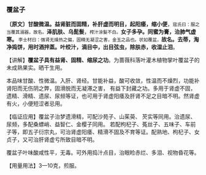 ### 覆盆子

**〔原文〕甘酸微温。益肾脏而固精，补肝虚而明目，起阳痿，缩小便**，<small>寇氏曰：服之当覆其溺器，故名。</small>**泽肌肤、乌髭髮**，<small>榨汁涂髮不白。</small>**女子多孕。同蜜为膏，治肺气虚寒。**<small> 李士材曰：强肾无燥热之偏，固精无凝涩之害，金玉之品也。状如覆盆，</small>**故名。去蒂，淘净捣饼，用时酒拌蒸。叶绞汁，滴目中，出目弦虫，除肤赤，收湿止泪**。

【讲解】**覆盆子具有益肾、固精、缩尿之功**。为蔷薇科落叶灌木植物掌叶覆盆子的未成熟果实。晒干生用。

本品味甘酸、性微温。入肝、肾经。甘能补益，酸可收敛，性温而不燥烈，功能补肾阳而无伤阴之弊，固滑脱而无凝滞之害， 有益下封藏之功。多用于肾虚不固，遗精、滑精、遗尿、尿频等证，也可用于肾虚阳痿及肝肾不足之目暗不明。然肾虚有火，小便短涩者忌用。

【临证应用】覆盆子治梦遗滑精，可配沙苑子、山茱萸、 芡实等同用。治遗尿、尿频，多配桑螵峭、益智仁、金樱子同用。 若配枸杞子、菟丝子、五味子、车前子等，即五子衍宗丸，可治肾虚阳痿、精滑不固及不育等证。配熟地、枸杞子、女贞子，又可治肝肾虚亏所致目暗不明。

覆盆子叶味酸咸性平，无毒。可外用捣汁点目，治眼睑赤烂、多泪、视物昏花等。

【用量用法】3—10克，煎服。